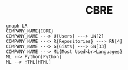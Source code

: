 <h1 align="center">CBRE</h1>

```mermaid
graph LR
COMPANY_NAME{CBRE}
COMPANY_NAME ---> U{Users} ---> UN[2]
COMPANY_NAME ---> R{Repositories} ---> RN[4]
COMPANY_NAME ---> G{Gists} ---> GN[33]
COMPANY_NAME ---> ML{Most Used<br>Languages}
ML --> Python[Python]
ML --> HTML[HTML]
```
